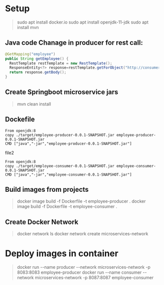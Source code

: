 

# Setup
> sudo apt install docker.io
> sudo apt install openjdk-11-jdk
> sudo apt install mvn

## Java code Chanage in producer for rest call:

```java
@GetMapping("employee")
public String getEmployee() { 
  RestTemplate restTemplate = new RestTemplate(); 
  ResponseEntity<?> response=restTemplate.getForObject("http://consumer:8087/employee",,String.class); 
  return response.getBody(); 
}
``` 
## Create Springboot microservice jars

> mvn clean install

## Dockefile
```
From openjdk:8
copy ./target/employee-producer-0.0.1-SNAPSHOT.jar employee-producer-0.0.1-SNAPSHOT.jar
CMD ["java","-jar","employee-producer-0.0.1-SNAPSHOT.jar"]
```
file2
```
From openjdk:8
copy ./target/employee-consumer-0.0.1-SNAPSHOT.jar employee-consumer-0.0.1-SNAPSHOT.jar
CMD ["java","-jar","employee-consumer-0.0.1-SNAPSHOT.jar"]
```
## Build images from projects
> docker image build -f Dockerfile -t employee-producer .
> docker image build -f Dockerfile -t employee-consumer .

## Create Docker Network
> docker network ls
> docker network create microservices-network

# Deploy images in container
> docker run --name producer --network microservices-network -p 8083:8083 employee-producer
> docker run --name consumer --network microservices-network -p 8087:8087 employee-consumer



